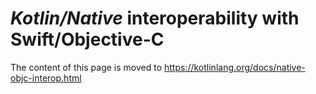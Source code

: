 # _Kotlin/Native_ interoperability with Swift/Objective-C

The content of this page is moved to https://kotlinlang.org/docs/native-objc-interop.html